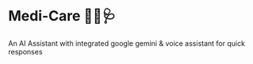 # Medi-Care 👩‍⚕️🩺

An AI Assistant with integrated google gemini & voice assistant for quick responses

